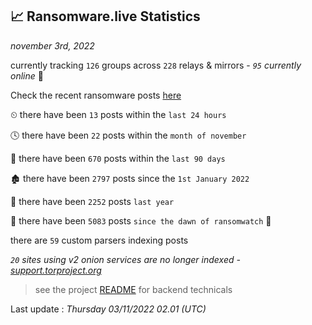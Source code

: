 
## 📈 Ransomware.live Statistics
_november 3rd, 2022_

currently tracking `126` groups across `228` relays & mirrors - _`95` currently online_ 📡

Check the recent ransomware posts [here](https://www.ransomware.live/#/recentposts)


⏲ there have been `13` posts within the `last 24 hours`

🕓 there have been `22` posts within the `month of november`

📅 there have been `670` posts within the `last 90 days`

🏚 there have been `2797` posts since the `1st January 2022`

🚀 there have been `2252` posts `last year`

🦕 there have been `5083` posts `since the dawn of ransomwatch` 🐣

there are `59` custom parsers indexing posts

_`20` sites using v2 onion services are no longer indexed - [support.torproject.org](https://support.torproject.org/onionservices/v2-deprecation/)_

> see the project [README](https://github.com/jmousqueton/ransomwatch#readme) for backend technicals



Last update : _Thursday 03/11/2022 02.01 (UTC)_

